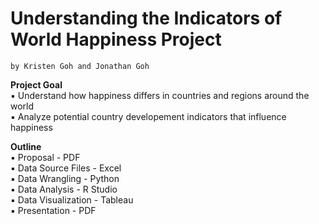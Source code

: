 # Understanding the Indicators of World Happiness Project
    by Kristen Goh and Jonathan Goh

**Project Goal**  
 	▪ Understand how happiness differs in countries and regions around the world  
  ▪ Analyze potential country developement indicators that influence happiness  

**Outline**  
	▪ Proposal - PDF  
  ▪ Data Source Files - Excel  
  ▪ Data Wrangling - Python  
  ▪ Data Analysis - R Studio  
  ▪ Data Visualization - Tableau  
  ▪ Presentation - PDF  
